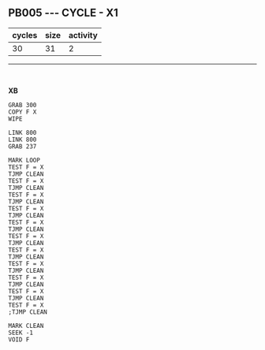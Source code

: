 ## PB005 --- CYCLE - X1

| cycles | size | activity |
| ------ | ---- | -------- |
| 30 | 31 | 2 |
<hr>
<br>

**XB**

```
GRAB 300
COPY F X
WIPE

LINK 800
LINK 800
GRAB 237

MARK LOOP
TEST F = X
TJMP CLEAN
TEST F = X
TJMP CLEAN
TEST F = X
TJMP CLEAN
TEST F = X
TJMP CLEAN
TEST F = X
TJMP CLEAN
TEST F = X
TJMP CLEAN
TEST F = X
TJMP CLEAN
TEST F = X
TJMP CLEAN
TEST F = X
TJMP CLEAN
TEST F = X
TJMP CLEAN
TEST F = X
;TJMP CLEAN

MARK CLEAN
SEEK -1
VOID F
```
